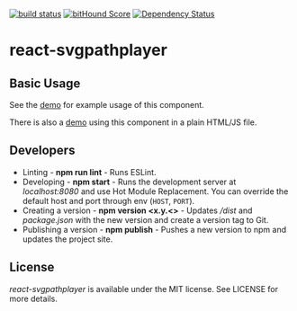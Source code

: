 [![build status](https://secure.travis-ci.org/saschwarz/react-svgpathplayer.png)](http://travis-ci.org/saschwarz/react-svgpathplayer) [![bitHound Score](https://www.bithound.io/github/saschwarz/react-svgpathplayer/badges/score.svg)](https://www.bithound.io/github/saschwarz/react-svgpathplayer) [![Dependency Status](https://david-dm.org/saschwarz/react-svgpathplayer.svg)](https://david-dm.org/saschwarz/react-svgpathplayer)
# react-svgpathplayer

## Basic Usage

See the [demo](http://saschwarz.github.io/react-svgpathplayer/) for example usage of this component.

There is also a [demo](http://saschwarz.github.io/react-svgpathplayer/script.html) using this component in a plain HTML/JS file.

## Developers

* Linting - **npm run lint** - Runs ESLint.
* Developing - **npm start** - Runs the development server at *localhost:8080* and use Hot Module Replacement. You can override the default host and port through env (`HOST`, `PORT`).
* Creating a version - **npm version <x.y.<>** - Updates */dist* and *package.json* with the new version and create a version tag to Git.
* Publishing a version - **npm publish** - Pushes a new version to npm and updates the project site.

## License

*react-svgpathplayer* is available under the MIT license. See LICENSE for more details.
